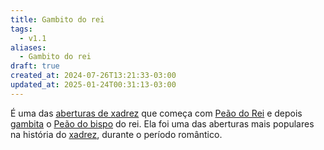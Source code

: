 ```yaml
---
title: Gambito do rei
tags:
  - v1.1
aliases:
  - Gambito do rei
draft: true
created_at: 2024-07-26T13:21:33-03:00
updated_at: 2025-01-24T00:31:13-03:00
---
```


É uma das [aberturas de xadrez](content/atomos/2024/07/26/Xadrez_Aberturas.md) que começa com [Peão do Rei](content/atomos/2024/07/26/Xadrez_Peao_do_Rei.md) e depois [gambita](content/atomos/2024/07/26/Xadrez_Gambito.md) o [Peão do bispo](content/atomos/2024/07/26/Xadrez_Peao_do_bispo.md) do rei. Ela foi uma das aberturas mais populares na história do [xadrez](content/atomos/2024/08/06/Xadrez.md), durante o período romântico.